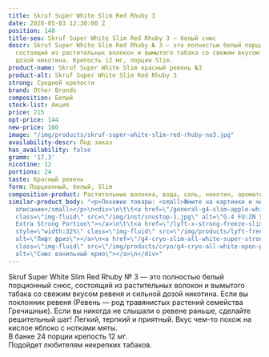 ```yaml
---
title: Skruf Super White Slim Red Rhuby 3
date: 2020-05-03 12:30:00 Z
position: 148
title-seo: Skruf Super White Slim Red Rhuby 3 — белый снюс
descr: Skruf Super White Slim Red Rhuby № 3 — это полностью белый порционный снюс,
  состоящий из растительных волокон и вымытого табака со свежим вкусом ревеня и сильной
  дозой никотина. Крепость 12 мг, порции Slim.
product-name: Skruf Super White Slim красный ревень №3
product-alt: Skruf Super White Slim Red Rhuby 3
strong: Средней крепости
brand: Other Brands
composition: Белый
stock-list: Акция
price: 215
opt-price: 144
new-price: 160
image: "/img/products/skruf-super-white-slim-red-rhuby-no3.jpg"
availability-descr: Под заказ
has_availability: false
gramm: '17,3'
nicotine: 12
portions: 24
taste: Красный ревень
form: Порционный, белый, Slim
composition-product: Растительные волокна, вода, соль, никотин, ароматизатор
similar-product_body: "<p>Похожие товары: <small>Жмите на картинки и читайте полное
  описание</small></p>\n<div>\n\t\t<a href=\"/general-g4-slim-apple-white\"><img style=\"width:32%\"
  class=\"img-fluid\" src=\"/img/inst/snustop-1.jpg\" alt=\"G.4 FU:ZN Slim All White
  Extra Strong Portion\"></a>\n\t\t<a href=\"/lyft-x-strong-freeze-slim-white\"><img
  style=\"width:32%\" class=\"img-fluid\" src=\"/img/products/lyft-freeze/lyft-freeze-open.jpg\"
  alt=\"Лифт фриз\"></a>\n<a href=\"/g4-cryo-slim-all-white-super-strong\"><img style=\"width:32%\"
  class=\"img-fluid\" src=\"/img/products/cryo/g4-cryo-all-white-open-portion.jpg\"
  alt=\"Снюс ванильный крио\"></a>\n</div>"
---
```


Skruf Super White Slim Red Rhuby № 3 — это полностью белый порционный снюс, состоящий из растительных волокон и вымытого табака со свежим вкусом ревеня и сильной дозой никотина. Если вы поклонник ревеня (Ревень — род травянистых растений семейства Гречишные). Если вы никогда не слышали о ревене раньше, сделайте решительный шаг!
Легкий, терпкий и приятный. Вкус чем-то похож на кислое яблоко с нотками мяты.<br>
В банке 24 порции крепость 12 мг. <br>
Подойдет любителям некрепких табаков.